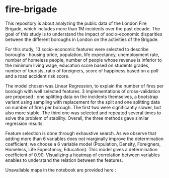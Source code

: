 # fire-brigade

This repository is about analyzing the public data of the London Fire Brigade, which includes more than 1M incidents over the past decade. The goal of this study is to understand the impact of socio-economic disparities between the different boroughs in London on the activities of the Brigade. 

For this study, 13 socio-economic features were selected to describe boroughs : housing price, population, life expectancy, unemployment rate, number of homeless people, number of people whose revenue is inferior to the minimum living wage, education score based on students grades, number of tourists, ratio of foreigners, score of happiness based on a poll and a road accident risk score.

The model chosen was Linear Regression, to explain the number of fires per borough with well selected features. 3 implementations of cross-validation are proposed : one splitting data on the incidents themselves, a bootstrap variant using sampling with replacement for the split and one splitting data on number of fires per borough. The first two were significantly slower, but also more stable. The third one was selected and repeated several times to solve the problem of stability. Overall, the three methods gave similar regression results.

Feature selection is done through exhaustive search. As we observe that adding more than 6 variables does not marginally improve the determination coefficient, we choose a 6 variable model (Population, Density, Foreigners, Homeless, Life Expectancy, Education).  This model gives a determination coefficient of 0.90. Visualizing a heatmap of correlation between variables enables to understand the relation between the features. 

Unavailable maps in the notebook are provided here :










